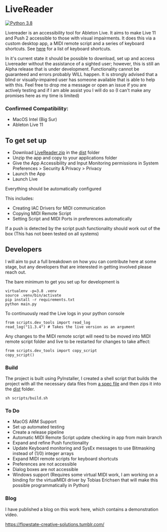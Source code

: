 # LiveReader

[![Python 3.8](https://img.shields.io/badge/python-3.8-blue.svg)](https://www.python.org/downloads/release/python-360/)

Livereader is an accessibility tool for Ableton Live. It aims to make Live 11 and Push 2 accessible to those with visual impairments. It does
this via a custom desktop app, a MIDI remote script and a series of keyboard shortcuts. See [here](docs/keyboard_shortcuts.txt) for a list of keyboard shortcuts.

In it's current state it should be possible to download, set up and access Livereader without the assistance of a sighted user; however, this is still an Alpha release
that is under development. Functionality cannot be guaranteed and errors probably WILL happen. It is strongly advised that a blind or visually-impaired user has someone available that is able to help with this.
Feel free to drop me a message or open an issue if you are actively testing and if I am able assist you I will do so (I can't make any promises here as my time is limited)

### Confirmed Compatibility:

- MacOS Intel (Big Sur)
- Ableton Live 11

## To get set up

- Download [LiveReader.zip](dist/LiveReader.zip) in the [dist](dist) folder
- Unzip the app and copy to your applications folder
- Give the App Accessibility and Input Monitoring permissions in System Preferences > Security & Privacy > Privacy
- Launch the App
- Launch Live

Everything should be automatically configured

This includes:
- Creating IAC Drivers for MIDI communication
- Copying MIDI Remote Script
- Setting Script and MIDI Ports in preferences automatically

If a push is detected by the script push functionality should work out of the box (This has not been tested on all systems)

## Developers

I will aim to put a full breakdown on how you can contribute here at some stage, but any developers that are interested in getting involved please reach out.

The bare minimum to get you set up for development is

```
virtualenv -p=3.8 .venv
source .venv/bin/activate
pip install -r requirements.txt
python main.py
```

To continuously read the Live logs in your python console
```
from scripts.dev_tools import read_log
read_log("11.3.4") # Takes the live version as an argument
```

Any changes to the MIDI remote script will need to be moved into MIDI remote script folder and live to be restarted for changes to take affect:

```
from scripts.dev_tools import copy_script
copy_script()
```

### Build

The project is built using PyInstaller, I created a shell script that builds the project with all the necessary data files from [a spec file](main.spec) and then zips it into the [dist](dist) folder.

``` 
sh scripts/build.sh
```

### To Do

- MacOS ARM Support
- Set up automated testing
- Create a release pipeline
- Automatic MIDI Remote Script update checking in app from main branch
- Expand and refine Push functionality
- Update Keyboard monitoring and SysEx messages to use Bitmasking instead of (1/0) integer arrays
- Expand MIDI remote scripts for keyboard shortcuts
- Preferences are not accessible
- Dialog boxes are not accessible
- Windows support (Requires some virtual MIDI work, I am working on a binding for the virtualMIDI driver by Tobias Erichsen that will make this possible programmatically in Python)

### Blog

I have published a blog on this work here, which contains a demonstration video.

https://flowstate-creative-solutions.tumblr.com/
